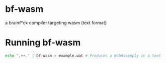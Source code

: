# bf-wasm
a brainf*ck compiler targeting wasm (text format)

# Running bf-wasm

```bash
echo ",++." | bf-wasm > example.wat # Produces a WebAssemply in a text format
```